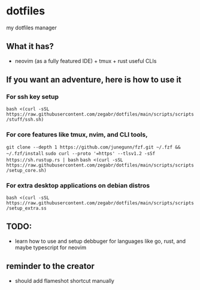 # dotfiles

my dotfiles manager

## What it has?
- neovim (as a fully featured IDE) + tmux + rust useful CLIs

## If you want an adventure, here is how to use it
### For ssh key setup 
`bash <(curl -sSL https://raw.githubusercontent.com/zegabr/dotfiles/main/scripts/scripts/stuff/ssh.sh)`

###  For core features like tmux, nvim, and CLI tools,
`git clone --depth 1 https://github.com/junegunn/fzf.git ~/.fzf && ~/.fzf/install`
`sudo curl --proto '=https' --tlsv1.2 -sSf https://sh.rustup.rs | bash`
`bash <(curl -sSL https://raw.githubusercontent.com/zegabr/dotfiles/main/scripts/scripts/setup_core.sh)`

### For extra desktop applications on debian distros
`bash <(curl -sSL https://raw.githubusercontent.com/zegabr/dotfiles/main/scripts/scripts/setup_extra.ss`

## TODO:
- learn how to use and setup debbuger for languages like go, rust, and maybe typescript for neovim

## reminder to the creator
- should add flameshot shortcut manually
